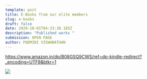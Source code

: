 ```yaml
---
template: post
title: E-Books from our elite members
slug: e-books
draft: false
date: 2020-10-01T04:33:38.185Z
description: "Published works "
submission: OPEN PAGE
author: PADMINI VISWANATHAN
---
```

https://www.amazon.in/dp/B08GSQ9CWS/ref=dp-kindle-redirect?_encoding=UTF8&btkr=1

![](/media/31416822._uy1211_ss1211_.jpg)